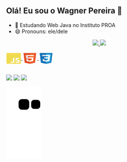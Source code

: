 ## Olá! Eu sou o Wagner Pereira 👋

- 🌱 Estudando Web Java no Instituto PROA
- 😄 Pronouns: ele/dele
<div align="center">
  <a href="https://github.com/wagnerpereiradev">
  <img height="150em" src="https://github-readme-stats.vercel.app/api?username=wagnerpereiradev&show_icons=true&include_all_commits=true&count_private=true&text_color=ffffff&title_color=ffee32&icon_color=ffd100&bg_color=080708&border_color=ffd100&border_radius=20px"/>
  <img height="150em" src="https://github-readme-stats.vercel.app/api/top-langs/?username=wagnerpereiradev&layout=compact&langs_count=7&text_color=ffffff&title_color=ffee32&bg_color=080708&border_radius=20px&border_color=ffd100"/>
</div>
  
<div style="display: inline_block"><br>
  <img align="center" alt="Wag-JS" height="30" width="40" src="https://raw.githubusercontent.com/devicons/devicon/master/icons/javascript/javascript-plain.svg">
  <img align="center" alt="Wag-HTML" height="30" width="40" src="https://raw.githubusercontent.com/devicons/devicon/master/icons/html5/html5-original.svg">
  <img align="center" alt="Wag-CSS" height="30" width="40" src="https://raw.githubusercontent.com/devicons/devicon/master/icons/css3/css3-original.svg">
</div> 

##
  
<div>
  <a href="https://instagram.com/imwagneer" target="_blank"><img src="https://img.shields.io/badge/Instagram-000000?style=for-the-badge&logo=instagram&logoColor=ffd100" target="_blank"></a>
  <a href = "mailto:wagnerdev9@gmail.com"><img src="https://img.shields.io/badge/Gmail-000000?style=for-the-badge&logo=gmail&logoColor=ffd100" target="_blank"></a>
  <a href="https://www.linkedin.com/in/o_wrp/" target="_blank"><img src="https://img.shields.io/badge/LinkedIn-000000?style=for-the-badge&logo=linkedin&logoColor=ffd100" target="_blank"></a> 
    
</div>
  
![Snake animation](https://github.com/wagnerpereiradev/wagnerpereiradev/blob/output/github-contribution-grid-snake.svg)
